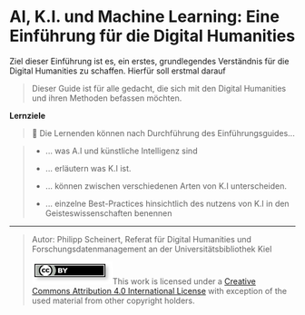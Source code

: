 <!--

author:   Philipp Scheinert

email:    scheinert@ub.uni-kiel.de

version:  0.0.1

tags: DH, dh, Einführung, Digital Humanities

comment: Einführung in die Digital Humanities

language: de

date:   20.6.2025

narrator: German Male

icon: images_ai/cau-norm-de-lilagrey-rgb-0720.png

logo:  images_dh/20250506_1350_Akropolis auf Inselkunst_simple_compose_01jtjptdpwf34t4bh4etfde00q(1).png

import: https://raw.githubusercontent.com/LiaTemplates/BeforeAndAfter/main/README.md

-->

# AI, K.I. und Machine Learning: Eine Einführung für die Digital Humanities

 Ziel dieser Einführung ist es, ein erstes, grundlegendes Verständnis für die Digital Humanities zu schaffen. Hierfür soll erstmal darauf 

>
>Dieser Guide ist für alle gedacht, die sich mit den Digital Humanities und ihren Methoden befassen möchten.

**Lernziele**

> 🎯 Die Lernenden können nach Durchführung des Einführungsguides...      

> * ... was A.I und künstliche Intelligenz sind
>
> * ... erläutern was K.I ist.
>
> * ... können zwischen verschiedenen Arten von K.I unterscheiden.
>
> * ... einzelne Best-Practices hinsichtlich des nutzens von K.I in den Geisteswissenschaften benennen

 ____________________________________________

> Autor: Philipp Scheinert, Referat für Digital Humanities und Forschungsdatenmanagement an der Universitätsbibliothek Kiel
>
> ![ccby](images_dh/ccby.png)This work is licensed under a [Creative Commons Attribution 4.0 International License](https://creativecommons.org/) with exception of the used material from other copyright holders.
